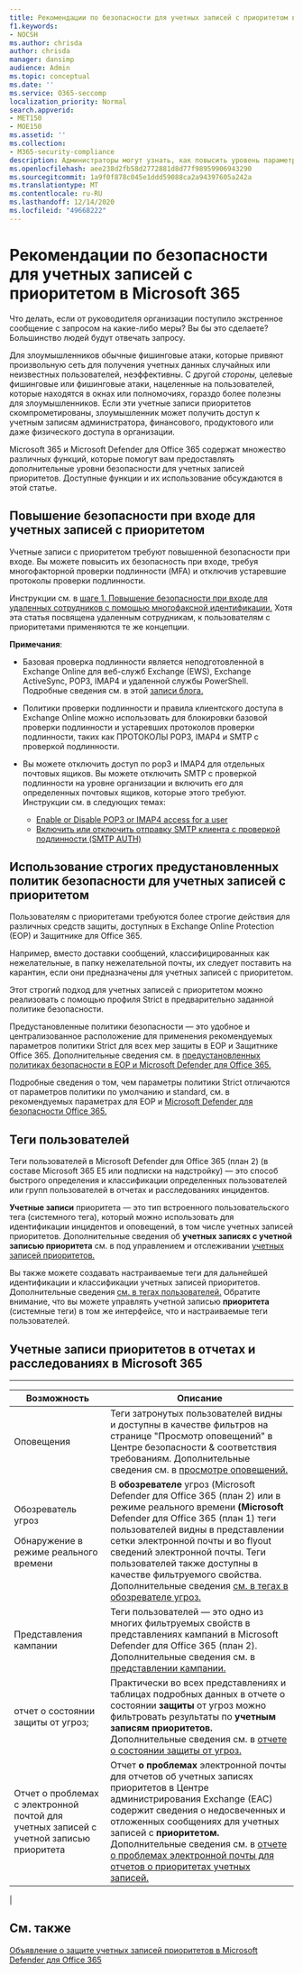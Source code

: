 ```yaml
---
title: Рекомендации по безопасности для учетных записей с приоритетом в Microsoft 365
f1.keywords:
- NOCSH
ms.author: chrisda
author: chrisda
manager: dansimp
audience: Admin
ms.topic: conceptual
ms.date: ''
ms.service: O365-seccomp
localization_priority: Normal
search.appverid:
- MET150
- MOE150
ms.assetid: ''
ms.collection:
- M365-security-compliance
description: Администраторы могут узнать, как повысить уровень параметров безопасности и использовать отчеты, оповещения и расследования для учетных записей приоритетов в организациях Microsoft 365.
ms.openlocfilehash: aee238d2fb58d2772881d8d77f98959906943290
ms.sourcegitcommit: 1a9f0f878c045e1ddd59088ca2a94397605a242a
ms.translationtype: MT
ms.contentlocale: ru-RU
ms.lasthandoff: 12/14/2020
ms.locfileid: "49668222"
---
```

# <a name="security-recommendations-for-priority-accounts-in-microsoft-365"></a>Рекомендации по безопасности для учетных записей с приоритетом в Microsoft 365

Что делать, если от руководителя организации поступило экстренное сообщение с запросом на какие-либо меры? Вы бы это сделаете? Большинство людей будут отвечать запросу.

Для злоумышленников обычные фишинговые атаки, которые привяют произвольную сеть для получения учетных данных случайных или неизвестных пользователей, неэффективны. С другой _стороны,_ целевые  фишинговые или фишинговые атаки, нацеленные на пользователей, которые находятся в окнах или полномочиях, гораздо более полезны для злоумышленников. Если эти учетные записи приоритетов скомпрометированы, злоумышленник может получить доступ к учетным записям администратора, финансового, продуктового или даже физического доступа в организации.

Microsoft 365 и Microsoft Defender для Office 365 содержат множество различных функций, которые помогут вам предоставлять дополнительные уровни безопасности для учетных записей приоритетов. Доступные функции и их использование обсуждаются в этой статье.

## <a name="increase-sign-in-security-for-priority-accounts"></a>Повышение безопасности при входе для учетных записей с приоритетом

Учетные записи с приоритетом требуют повышенной безопасности при входе. Вы можете повысить их безопасность при входе, требуя многофакторной проверки подлинности (MFA) и отключив устаревшие протоколы проверки подлинности.

Инструкции см. в [шаге 1. Повышение безопасности при входе для удаленных сотрудников с помощью многофаксной идентификации.](https://docs.microsoft.com/microsoft-365/solutions/empower-people-to-work-remotely-secure-sign-in) Хотя эта статья посвящена удаленным сотрудникам, к пользователям с приоритетами применяются те же концепции.

**Примечания**:

- Базовая проверка подлинности является неподготовленной в Exchange Online для веб-служб Exchange (EWS), Exchange ActiveSync, POP3, IMAP4 и удаленной службы PowerShell. Подробные сведения см. в этой [записи блога.](https://developer.microsoft.com/office/blogs/deferred-end-of-support-date-for-basic-authentication-in-exchange-online/)

- Политики проверки подлинности [](https://docs.microsoft.com/exchange/clients-and-mobile-in-exchange-online/client-access-rules/client-access-rules) и правила клиентского доступа в Exchange Online можно использовать для блокировки базовой проверки подлинности и устаревших протоколов проверки подлинности, таких как ПРОТОКОЛЫ POP3, IMAP4 и SMTP с проверкой подлинности. [](https://docs.microsoft.com/exchange/clients-and-mobile-in-exchange-online/disable-basic-authentication-in-exchange-online)

- Вы можете отключить доступ по pop3 и IMAP4 для отдельных почтовых ящиков. Вы можете отключить SMTP с проверкой подлинности на уровне организации и включить его для определенных почтовых ящиков, которые этого требуют. Инструкции см. в следующих темах:
  - [Enable or Disable POP3 or IMAP4 access for a user](https://docs.microsoft.com/exchange/clients-and-mobile-in-exchange-online/pop3-and-imap4/enable-or-disable-pop3-or-imap4-access)
  - [Включить или отключить отправку SMTP клиента с проверкой подлинности (SMTP AUTH)](https://docs.microsoft.com/exchange/clients-and-mobile-in-exchange-online/authenticated-client-smtp-submission)

## <a name="use-strict-preset-security-policies-for-priority-accounts"></a>Использование строгих предустановленных политик безопасности для учетных записей с приоритетом

Пользователям с приоритетами требуются более строгие действия для различных средств защиты, доступных в Exchange Online Protection (EOP) и Защитнике для Office 365.

Например, вместо доставки сообщений, классифицированных как нежелательные, в папку нежелательной почты, их следует поставить на карантин, если они предназначены для учетных записей с приоритетом.

Этот строгий подход для учетных записей с приоритетом можно реализовать с помощью профиля Strict в предварительно заданной политике безопасности.

Предустановленные политики безопасности — это удобное и централизованное расположение для применения рекомендуемых параметров политики Strict для всех мер защиты в EOP и Защитнике Office 365. Дополнительные сведения см. в [предустановленных политиках безопасности в EOP и Microsoft Defender для Office 365.](preset-security-policies.md)

Подробные сведения о том, чем параметры политики Strict отличаются от параметров политики по умолчанию и standard, см. в рекомендуемых параметрах для EOP и [Microsoft Defender для безопасности Office 365.](recommended-settings-for-eop-and-office365-atp.md)

## <a name="user-tags"></a>Теги пользователей

Теги пользователей в Microsoft Defender для Office 365 (план 2) (в составе Microsoft 365 E5 или подписки на надстройку) — это способ быстрого определения и классификации определенных пользователей или групп пользователей в отчетах и расследованиях инцидентов.

**Учетные записи** приоритета — это тип встроенного пользовательского тега (системного тега), который можно использовать для идентификации инцидентов и оповещений, в том числе учетных записей приоритетов. Дополнительные сведения об **учетных записях с учетной записью приоритета** см. в под управлением и отслеживании [учетных записей приоритетов.](https://docs.microsoft.com/microsoft-365/admin/setup/priority-accounts)

Вы также можете создавать настраиваемые теги для дальнейшей идентификации и классификации учетных записей приоритетов. Дополнительные сведения [см. в тегах пользователей.](user-tags.md) Обратите внимание, что вы можете управлять учетной записью **приоритета** (системные теги) в том же интерфейсе, что и настраиваемые теги пользователей.

## <a name="priority-accounts-in-reports-and-investigations-in-microsoft-365"></a>Учетные записи приоритетов в отчетах и расследованиях в Microsoft 365

****

|Возможность|Описание|
|---|---|
|Оповещения|Теги затронутых пользователей видны и доступны в качестве  фильтров на странице "Просмотр оповещений" в Центре безопасности & соответствия требованиям. Дополнительные сведения см. в [просмотре оповещений.](https://docs.microsoft.com/microsoft-365/compliance/alert-policies#viewing-alerts)|
|Обозреватель угроз <p> Обнаружение в режиме реального времени|В **обозревателе** угроз (Microsoft Defender для Office 365 (план 2) или в режиме реального времени **(Microsoft** Defender для Office 365 (план 1) теги пользователей видны в представлении сетки электронной почты и во flyout сведений электронной почты. Теги пользователей также доступны в качестве фильтруемого свойства. Дополнительные сведения [см. в тегах в обозревателе угроз.](threat-explorer.md#tags-in-threat-explorer)|
|Представления кампании|Теги пользователей — это одно из многих фильтруемых свойств в представлениях кампаний в Microsoft Defender для Office 365 (план 2). Дополнительные сведения см. в [представлении кампании.](campaigns.md)|
|отчет о состоянии защиты от угроз;|Практически во всех представлениях и таблицах подробных данных в отчете о состоянии **защиты** от угроз можно фильтровать результаты по **учетным записям приоритетов.** Дополнительные сведения см. в [отчете о состоянии защиты от угроз.](view-email-security-reports.md#threat-protection-status-report)|
|Отчет о проблемах с электронной почтой для учетных записей с учетной записью приоритета|Отчет **о проблемах** электронной почты для отчетов об учетных записях приоритетов в Центре администрирования Exchange (EAC) содержит сведения о недосвеченных и отложенных сообщениях для учетных записей с **приоритетом.** Дополнительные сведения см. в [отчете о проблемах электронной почты для отчетов о приоритетах учетных записей.](https://docs.microsoft.com/exchange/monitoring/mail-flow-reports/mfr-email-issues-for-priority-accounts-report)|
|

## <a name="see-also"></a>См. также

[Объявление о защите учетных записей приоритетов в Microsoft Defender для Office 365](https://techcommunity.microsoft.com/t5/microsoft-defender-for-office/announcing-priority-account-protection-in-microsoft-defender-for/ba-p/1696385)
